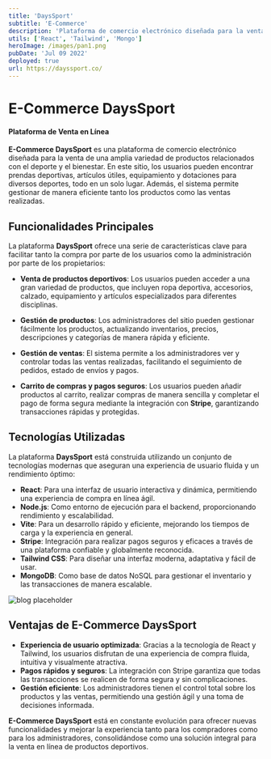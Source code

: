 ```yaml
---
title: 'DaysSport'
subtitle: 'E-Commerce'
description: 'Plataforma de comercio electrónico diseñada para la venta de una amplia variedad de productos relacionados con el deporte y el bienestar. En este sitio, los usuarios pueden encontrar prendas deportivas, artículos útiles y equipamiento.'
utils: ['React', 'Tailwind', 'Mongo']
heroImage: /images/pan1.png
pubDate: 'Jul 09 2022'
deployed: true
url: https://dayssport.co/
---
```


# E-Commerce DaysSport
#### Plataforma de Venta en Línea

**E-Commerce DaysSport** es una plataforma de comercio electrónico diseñada para la venta de una amplia variedad de productos relacionados con el deporte y el bienestar. En este sitio, los usuarios pueden encontrar prendas deportivas, artículos útiles, equipamiento y dotaciones para diversos deportes, todo en un solo lugar. Además, el sistema permite gestionar de manera eficiente tanto los productos como las ventas realizadas.

## Funcionalidades Principales

La plataforma **DaysSport** ofrece una serie de características clave para facilitar tanto la compra por parte de los usuarios como la administración por parte de los propietarios:

- **Venta de productos deportivos**: Los usuarios pueden acceder a una gran variedad de productos, que incluyen ropa deportiva, accesorios, calzado, equipamiento y artículos especializados para diferentes disciplinas.
  
- **Gestión de productos**: Los administradores del sitio pueden gestionar fácilmente los productos, actualizando inventarios, precios, descripciones y categorías de manera rápida y eficiente.

- **Gestión de ventas**: El sistema permite a los administradores ver y controlar todas las ventas realizadas, facilitando el seguimiento de pedidos, estado de envíos y pagos.

- **Carrito de compras y pagos seguros**: Los usuarios pueden añadir productos al carrito, realizar compras de manera sencilla y completar el pago de forma segura mediante la integración con **Stripe**, garantizando transacciones rápidas y protegidas.

## Tecnologías Utilizadas

La plataforma **DaysSport** está construida utilizando un conjunto de tecnologías modernas que aseguran una experiencia de usuario fluida y un rendimiento óptimo:

- **React**: Para una interfaz de usuario interactiva y dinámica, permitiendo una experiencia de compra en línea ágil.
- **Node.js**: Como entorno de ejecución para el backend, proporcionando rendimiento y escalabilidad.
- **Vite**: Para un desarrollo rápido y eficiente, mejorando los tiempos de carga y la experiencia en general.
- **Stripe**: Integración para realizar pagos seguros y eficaces a través de una plataforma confiable y globalmente reconocida.
- **Tailwind CSS**: Para diseñar una interfaz moderna, adaptativa y fácil de usar.
- **MongoDB**: Como base de datos NoSQL para gestionar el inventario y las transacciones de manera escalable.

![blog placeholder](/Daysbg.png)


## Ventajas de E-Commerce DaysSport

- **Experiencia de usuario optimizada**: Gracias a la tecnología de React y Tailwind, los usuarios disfrutan de una experiencia de compra fluida, intuitiva y visualmente atractiva.
- **Pagos rápidos y seguros**: La integración con Stripe garantiza que todas las transacciones se realicen de forma segura y sin complicaciones.
- **Gestión eficiente**: Los administradores tienen el control total sobre los productos y las ventas, permitiendo una gestión ágil y una toma de decisiones informada.

**E-Commerce DaysSport** está en constante evolución para ofrecer nuevas funcionalidades y mejorar la experiencia tanto para los compradores como para los administradores, consolidándose como una solución integral para la venta en línea de productos deportivos.

